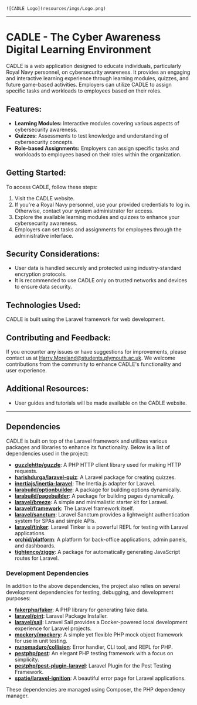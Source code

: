 
    ![CADLE Logo](resources/imgs/Logo.png)

---
# CADLE - The Cyber Awareness Digital Learning Environment

CADLE is a web application designed to educate individuals, particularly Royal Navy personnel, on cybersecurity awareness. It provides an engaging and interactive learning experience through learning modules, quizzes, and future game-based activities. Employers can utilize CADLE to assign specific tasks and workloads to employees based on their roles.

## Features:

- **Learning Modules:** Interactive modules covering various aspects of cybersecurity awareness.
- **Quizzes:** Assessments to test knowledge and understanding of cybersecurity concepts.
- **Role-based Assignments:** Employers can assign specific tasks and workloads to employees based on their roles within the organization.

## Getting Started:

To access CADLE, follow these steps:

1. Visit the CADLE website.
2. If you're a Royal Navy personnel, use your provided credentials to log in. Otherwise, contact your system administrator for access.
3. Explore the available learning modules and quizzes to enhance your cybersecurity awareness.
4. Employers can set tasks and assignments for employees through the administrative interface.

## Security Considerations:

- User data is handled securely and protected using industry-standard encryption protocols.
- It is recommended to use CADLE only on trusted networks and devices to ensure data security.

## Technologies Used:

CADLE is built using the Laravel framework for web development.

## Contributing and Feedback:

If you encounter any issues or have suggestions for improvements, please contact us at [Harry.Moreland@students.plymouth.ac.uk](mailto:contact@example.com). We welcome contributions from the community to enhance CADLE's functionality and user experience.

## Additional Resources:

- User guides and tutorials will be made available on the CADLE website.

---

## Dependencies

CADLE is built on top of the Laravel framework and utilizes various packages and libraries to enhance its functionality. Below is a list of dependencies used in the project:

- **[guzzlehttp/guzzle](https://packagist.org/packages/guzzlehttp/guzzle)**: A PHP HTTP client library used for making HTTP requests.
- **[harishdurga/laravel-quiz](https://packagist.org/packages/harishdurga/laravel-quiz)**: A Laravel package for creating quizzes.
- **[inertiajs/inertia-laravel](https://packagist.org/packages/inertiajs/inertia-laravel)**: The Inertia.js adapter for Laravel.
- **[larabuild/optionbuilder](https://packagist.org/packages/larabuild/optionbuilder)**: A package for building options dynamically.
- **[larabuild/pagebuilder](https://packagist.org/packages/larabuild/pagebuilder)**: A package for building pages dynamically.
- **[laravel/breeze](https://packagist.org/packages/laravel/breeze)**: A simple and minimalistic starter kit for Laravel.
- **[laravel/framework](https://packagist.org/packages/laravel/framework)**: The Laravel framework itself.
- **[laravel/sanctum](https://packagist.org/packages/laravel/sanctum)**: Laravel Sanctum provides a lightweight authentication system for SPAs and simple APIs.
- **[laravel/tinker](https://packagist.org/packages/laravel/tinker)**: Laravel Tinker is a powerful REPL for testing with Laravel applications.
- **[orchid/platform](https://packagist.org/packages/orchid/platform)**: A platform for back-office applications, admin panels, and dashboards.
- **[tightenco/ziggy](https://packagist.org/packages/tightenco/ziggy)**: A package for automatically generating JavaScript routes for Laravel.


### Development Dependencies

In addition to the above dependencies, the project also relies on several development dependencies for testing, debugging, and development purposes:

- **[fakerphp/faker](https://packagist.org/packages/fakerphp/faker)**: A PHP library for generating fake data.
- **[laravel/pint](https://packagist.org/packages/laravel/pint)**: Laravel Package Installer.
- **[laravel/sail](https://packagist.org/packages/laravel/sail)**: Laravel Sail provides a Docker-powered local development experience for Laravel projects.
- **[mockery/mockery](https://packagist.org/packages/mockery/mockery)**: A simple yet flexible PHP mock object framework for use in unit testing.
- **[nunomaduro/collision](https://packagist.org/packages/nunomaduro/collision)**: Error handler, CLI tool, and REPL for PHP.
- **[pestphp/pest](https://packagist.org/packages/pestphp/pest)**: An elegant PHP testing framework with a focus on simplicity.
- **[pestphp/pest-plugin-laravel](https://packagist.org/packages/pestphp/pest-plugin-laravel)**: Laravel Plugin for the Pest Testing Framework.
- **[spatie/laravel-ignition](https://packagist.org/packages/spatie/laravel-ignition)**: A beautiful error page for Laravel applications.

These dependencies are managed using Composer, the PHP dependency manager.
